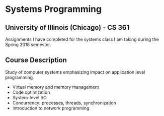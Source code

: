 # Systems Programming 
## University of Illinois (Chicago) - CS 361

Assignments I have completed for the systems class I am taking during the Spring 2018 semester.

## Course Description
Study of computer systems emphasizing impact on application level programming. 
* Virtual memory and memory management
* Code optimization
* System-level I/O
* Concurrency: processes, threads, synchronization
* Introduction to network programming